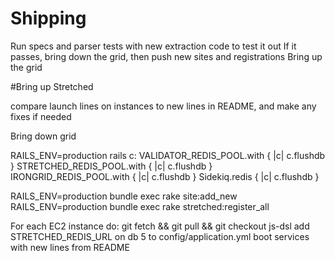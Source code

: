 # Shipping
Run specs and parser tests with new extraction code to test it out
If it passes, bring down the grid, then push new sites and registrations
Bring up the grid

#Bring up Stretched

compare launch lines on instances to new lines in README, and make any
fixes if needed

Bring down grid

RAILS_ENV=production rails c: 
  VALIDATOR_REDIS_POOL.with { |c| c.flushdb }
  STRETCHED_REDIS_POOL.with { |c| c.flushdb }
  IRONGRID_REDIS_POOL.with { |c| c.flushdb }
  Sidekiq.redis { |c| c.flushdb }

RAILS_ENV=production bundle exec rake site:add_new
RAILS_ENV=production bundle exec rake stretched:register_all

For each EC2 instance do:
  git fetch && git pull && git checkout js-dsl
  add STRETCHED_REDIS_URL on db 5 to config/application.yml
  boot services with new lines from README
